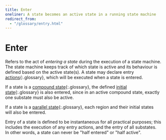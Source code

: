 ```yaml
---
title: Enter
oneliner: A state becomes an active state in a running state machine
redirect_from:
  - "/glossary/entry.html"
---
```


# Enter

Refers to the act of _entering a state_ during the execution of a state machine. The state machine keeps track of which state is active and its behaviour is defined based on the active state(s). A state may declare entry [actions](action.html){:.glossary}, which will be executed when a state is entered.

If a state is a [compound state](compound-state.html){:.glossary}, the defined [initial state](initial-state.html){:.glossary} is also entered, since in an active compound state, exactly one substate must also be active.

If a state is a [parallel state](parallel-state.html){:.glossary}, each region and their initial states will also be entered.

Entry of a state is defined to be instantaneous for all practical purposes; this includes the execution of any entry actions, and the entry of all substates.  In other words, a state can never be "half entered" or "half active".
